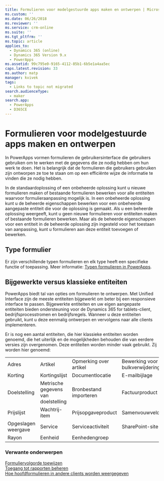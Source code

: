 ```yaml
---
title: Formulieren voor modelgestuurde apps maken en ontwerpen | MicrosoftDocs
ms.custom: ''
ms.date: 06/26/2018
ms.reviewer: ''
ms.service: crm-online
ms.suite: ''
ms.tgt_pltfrm: ''
ms.topic: article
applies_to:
  - Dynamics 365 (online)
  - Dynamics 365 Version 9.x
  - PowerApps
ms.assetid: 99c795e0-9165-4112-85b1-6b5e1a4aa5ec
caps.latest.revision: 33
ms.author: matp
manager: kvivek
tags:
  - Links to topic not migrated
search.audienceType:
  - maker
search.app:
  - PowerApps
  - D365CE
---
```

# <a name="create-and-design-model-driven-app-forms"></a>Formulieren voor modelgestuurde apps maken en ontwerpen 

In PowerApps vormen formulieren de gebruikersinterface die gebruikers gebruiken om te werken met de gegevens die ze nodig hebben om hun werk te doen. Het is belangrijk dat de formulieren die gebruikers gebruiken zijn ontworpen ze toe te staan om op een efficiënte wijze de informatie te vinden die ze nodig hebben. 

In de standaardoplossing of een onbeheerde oplossing kunt u nieuwe formulieren maken of bestaande formulieren bewerken voor alle entiteiten waarvoor formulieraanpassing mogelijk is. In een onbeheerde oplossing kunt u de beheerde eigenschappen bewerken voor een onbeheerde aangepaste entiteit die voor de oplossing is gemaakt.
Als u een beheerde oplossing weergeeft, kunt u geen nieuwe formulieren voor entiteiten maken of bestaande formulieren bewerken. Maar als de beheerde eigenschappen voor een entiteit in de beheerde oplossing zijn ingesteld voor het toestaan van aanpassing, kunt u formulieren aan deze entiteit toevoegen of bewerken. 
  

<a name="BKMK_TypesOfForms"></a> 
## <a name="type-of-forms"></a>Type formulier
Er zijn verschillende typen formulieren en elk type heeft een specifieke functie of toepassing. Meer informatie: [Typen formulieren in PowerApps](types-forms.md).  

  
<a name="BKMK_FormDifferencesByEntity"></a>   
## <a name="updated-versus-classic-entities"></a>Bijgewerkte versus klassieke entiteiten  
PowerApps biedt tal van opties om formulieren te ontwerpen. Met Unified Interface zijn de meeste entiteiten bijgewerkt om beter bij een responsieve interface te passen. Bijgewerkte entiteiten en uw eigen aangepaste entiteiten bieden ondersteuning voor de Dynamics 365 for tablets-client, bedrijfsprocesstromen en bedrijfsregels. Wanneer u deze entiteiten gebruikt, kunt u deze eenmalig ontwerpen en vervolgens naar alle clients implementeren.  
  
Er is nog een aantal entiteiten, die hier klassieke entiteiten worden genoemd, die het uiterlijk en de mogelijkheden behouden die van eerdere versies zijn overgenomen. Deze entiteiten worden minder vaak gebruikt. Zij worden hier genoemd:  
  
||||||  
|-|-|-|-|-|  
|Adres|Artikel|Opmerking over artikel|Bewerking voor bulkverwijdering|Connectie|  
|Korting|Kortingslijst|Documentlocatie|E-mailbijlage|Volgen|  
|Doelstelling|Metrische gegevens van doelstelling|Bronbestand importeren|Factuurproduct|Orderproduct|  
|Prijslijst|Wachtrij-item|Prijsopgaveproduct|Samenvouwveld|Samenvouwquery|  
|Opgeslagen weergave|Service|Serviceactiviteit|SharePoint-site|Locatie|  
|Rayon|Eenheid|Eenhedengroep|||  
  
### <a name="related-topics"></a>Verwante onderwerpen  
    
[Formuliervolgorde toewijzen](assign-form-order.md) <br />
[Toegang tot rapporten beheren](control-access-forms.md) <br />
[Hoe hoofdformulieren in andere clients worden weergegeven](main-form-presentations.md) <br />
